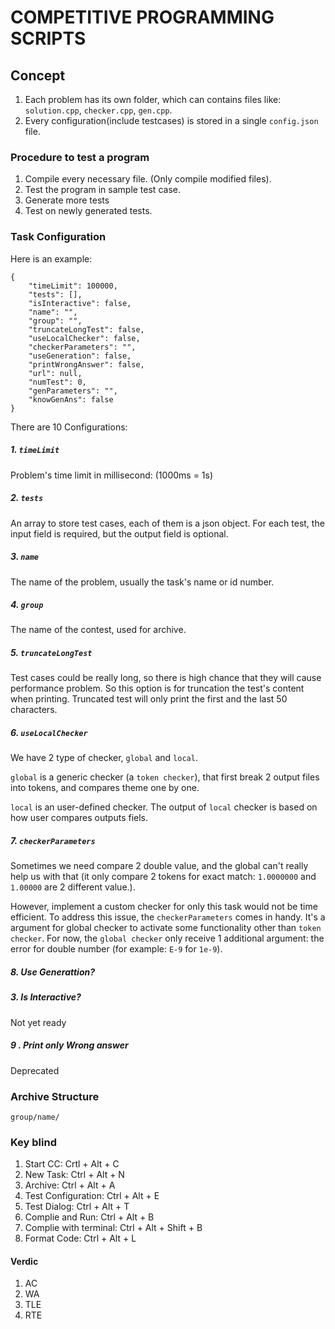 # COMPETITIVE PROGRAMMING SCRIPTS


## Concept
1. Each problem has its own folder, which can contains files like: `solution.cpp`, `checker.cpp`, `gen.cpp`.
2. Every configuration(include testcases) is stored in a single `config.json` file.

### Procedure to test a program
1. Compile every necessary file. (Only compile modified files).
2. Test the program in sample test case.
3. Generate more tests
4. Test on newly generated tests.

### Task Configuration
Here is an example:
```
{
	"timeLimit": 100000,
	"tests": [],
	"isInteractive": false,
	"name": "",
	"group": "",
	"truncateLongTest": false,
	"useLocalChecker": false,
	"checkerParameters": "",
	"useGeneration": false,
	"printWrongAnswer": false,
	"url": null,
	"numTest": 0,
	"genParameters": "",
	"knowGenAns": false
}
```
There are 10 Configurations:

##### 1. `timeLimit`
Problem's time limit in millisecond: (1000ms = 1s)

##### 2. `tests`
An array to store test cases, each of them is a json object. For each test, the input field is required, but the output field is optional.

##### 3. `name` 
The name of the problem, usually the task's name or id number.

##### 4. `group`
The name of the contest, used for archive.

##### 5. `truncateLongTest`
Test cases could be really long, so there is high chance that they will cause performance problem. So this option is for truncation the test's content when printing. Truncated test will only print the first and the last 50 characters. 

##### 6. `useLocalChecker` 
We have 2 type of checker, `global` and `local`. 

`global` is a generic checker (a `token checker`), that first break 2 output files into tokens, and compares theme one by one.

`local` is an user-defined checker. The output of `local` checker is based on how user compares outputs fiels.

##### 7. `checkerParameters`
Sometimes we need compare 2 double value, and the global can't really help us with that (it only compare 2 tokens for exact match: `1.0000000` and `1.00000` are 2 different value.).

However, implement a custom checker for only this task would not be time efficient. To address this issue, the `checkerParameters` comes in handy. It's a argument for global checker to activate some functionality other than `token checker`. For now, the `global checker` only receive 1 additional argument: the error for double number (for example: `E-9` for `1e-9`).

##### 8. Use Generattion? 

##### 3. Is Interactive?
Not yet ready

##### 9 . Print only Wrong answer
Deprecated

### Archive Structure
`group/name/`

### Key blind 
1. Start CC: Crtl + Alt + C
2. New Task: Ctrl + Alt + N
3. Archive: Ctrl + Alt + A
4. Test Configuration: Ctrl + Alt + E
5. Test Dialog: Ctrl + Alt + T
6. Complie and Run: Ctrl + Alt + B
7. Complie with terminal: Ctrl + Alt + Shift + B
8. Format Code: Ctrl + Alt + L

#### Verdic
1. AC
2. WA
3. TLE
4. RTE
